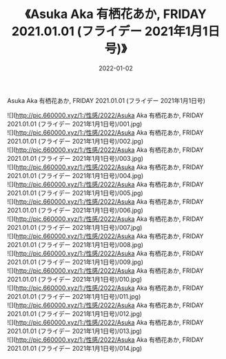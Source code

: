 ﻿---
layout: post
title:  《Asuka Aka 有栖花あか, FRIDAY 2021.01.01 (フライデー 2021年1月1日号)》
date:   2022-01-02
img: http://pic.660000.xyz/1:/性感/2022/Asuka Aka 有栖花あか, FRIDAY 2021.01.01 (フライデー 2021年1月1日号)/000.jpg
categories: [美女, 清纯, 唯美]
---

Asuka Aka 有栖花あか, FRIDAY 2021.01.01 (フライデー 2021年1月1日号)

  ![](http://pic.660000.xyz/1:/性感/2022/Asuka Aka 有栖花あか, FRIDAY 2021.01.01 (フライデー 2021年1月1日号)/001.jpg) <br> ![](http://pic.660000.xyz/1:/性感/2022/Asuka Aka 有栖花あか, FRIDAY 2021.01.01 (フライデー 2021年1月1日号)/002.jpg) <br> ![](http://pic.660000.xyz/1:/性感/2022/Asuka Aka 有栖花あか, FRIDAY 2021.01.01 (フライデー 2021年1月1日号)/003.jpg) <br> ![](http://pic.660000.xyz/1:/性感/2022/Asuka Aka 有栖花あか, FRIDAY 2021.01.01 (フライデー 2021年1月1日号)/004.jpg) <br> ![](http://pic.660000.xyz/1:/性感/2022/Asuka Aka 有栖花あか, FRIDAY 2021.01.01 (フライデー 2021年1月1日号)/005.jpg) <br> ![](http://pic.660000.xyz/1:/性感/2022/Asuka Aka 有栖花あか, FRIDAY 2021.01.01 (フライデー 2021年1月1日号)/006.jpg) <br> ![](http://pic.660000.xyz/1:/性感/2022/Asuka Aka 有栖花あか, FRIDAY 2021.01.01 (フライデー 2021年1月1日号)/007.jpg) <br> ![](http://pic.660000.xyz/1:/性感/2022/Asuka Aka 有栖花あか, FRIDAY 2021.01.01 (フライデー 2021年1月1日号)/008.jpg) <br> ![](http://pic.660000.xyz/1:/性感/2022/Asuka Aka 有栖花あか, FRIDAY 2021.01.01 (フライデー 2021年1月1日号)/009.jpg) <br> ![](http://pic.660000.xyz/1:/性感/2022/Asuka Aka 有栖花あか, FRIDAY 2021.01.01 (フライデー 2021年1月1日号)/010.jpg) <br> ![](http://pic.660000.xyz/1:/性感/2022/Asuka Aka 有栖花あか, FRIDAY 2021.01.01 (フライデー 2021年1月1日号)/011.jpg) <br> ![](http://pic.660000.xyz/1:/性感/2022/Asuka Aka 有栖花あか, FRIDAY 2021.01.01 (フライデー 2021年1月1日号)/012.jpg) <br> ![](http://pic.660000.xyz/1:/性感/2022/Asuka Aka 有栖花あか, FRIDAY 2021.01.01 (フライデー 2021年1月1日号)/013.jpg) <br> ![](http://pic.660000.xyz/1:/性感/2022/Asuka Aka 有栖花あか, FRIDAY 2021.01.01 (フライデー 2021年1月1日号)/014.jpg) <br>